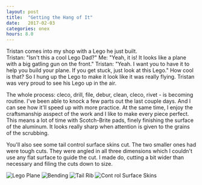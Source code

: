 ```yaml
---
layout: post
title:  "Getting the Hang of It"
date:   2017-02-03 
categories: onex
hours: 8.0
---
```


Tristan comes into my shop with a Lego he just built.  
Tristan: "Isn't this a cool Lego Dad?"
Me:  "Yeah, it is!  It looks like a plane with a big gatling gun on the front."
Tristan:  "Yeah.  I want you to have it to help you build your plane.  If you get stuck, just look at this Lego." 
How cool is that?  So I hung up the Lego to make it look like it was really flying.  Tristan was very proud to see his Lego up in the air.

The whole process:  cleco, drill, file, debur, clean, cleco, rivet - is becoming routine.  I've been able to knock a few parts out the last couple days.  And I can see how it'll speed up with more practice.  At the same time, I enjoy the craftsmanship asspect of the work and I like to make every piece perfect.  This means a lot of time with Scotch-Brite pads, finely finishing the surface of the aluminum.  It looks really sharp when attention is given to the grains of the scrubbing.    

You'll also see some tail control surface skins cut.  The two smaller ones had were tough cuts.  They were angled in all three dimensions which I couldn't use any flat surface to guide the cut.  I made do, cutting a bit wider than necessary and filing the cuts down to size.

![Lego Plane](/onex/img/2017-02-04/1.jpg)
![Bending](/onex/img/2017-02-04/1.jpg)
![Tail Rib](/onex/img/2017-02-04/1.jpg)
![Cont rol Surface Skins](/onex/img/2017-02-04/1.jpg)
